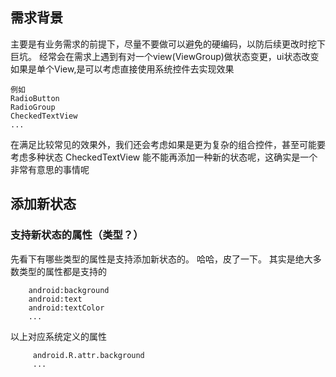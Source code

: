 ## 需求背景
主要是有业务需求的前提下，尽量不要做可以避免的硬编码，以防后续更改时挖下巨坑。
经常会在需求上遇到有对一个view(ViewGroup)做状态变更，ui状态改变
如果是单个View,是可以考虑直接使用系统控件去实现效果

```
例如 
RadioButton
RadioGroup
CheckedTextView
...
```
在满足比较常见的效果外，我们还会考虑如果是更为复杂的组合控件，甚至可能要考虑多种状态
CheckedTextView 能不能再添加一种新的状态呢，这确实是一个非常有意思的事情呢
## 添加新状态
### 支持新状态的属性（类型？）
先看下有哪些类型的属性是支持添加新状态的。
哈哈，皮了一下。
其实是绝大多数类型的属性都是支持的

```
    android:background
    android:text
    android:textColor
    ...    
```
以上对应系统定义的属性

```
     android.R.attr.background
     ...
```




